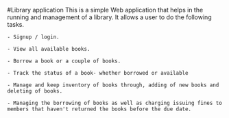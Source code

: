 #Library application
 This is a simple Web application that helps in the running and management of a library. It allows a user to do the following tasks.
       
    - Signup / login.
    
    - View all available books.
    
    - Borrow a book or a couple of books.
    
    - Track the status of a book- whether borrowed or available
    
    - Manage and keep inventory of books through, adding of new books and deleting of books.
    
    - Managing the borrowing of books as well as charging issuing fines to members that haven't returned the books before the due date.
 